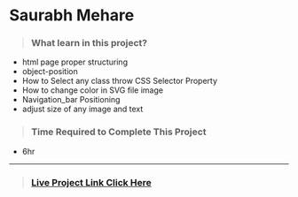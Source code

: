 #  **Saurabh Mehare**

>### What learn in this project?
- html page proper structuring
- object-position
- How to Select any class throw CSS  Selector Property
- How to  change color in SVG file image 
- Navigation_bar Positioning
- adjust size of any image and text


>### Time Required to Complete This Project
- 6hr 

---
>### [Live Project Link Click Here ](https://project14-SAAS.netlify.app/)
